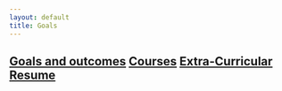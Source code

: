 ```yaml
---
layout: default
title: Goals
---
```


[Goals and outcomes](/eport/goals) [Courses](/eport/courses) [Extra-Curricular](/eport/extra) [Resume](/eport/resume)
---------------------------------------------------------------------------------------------
